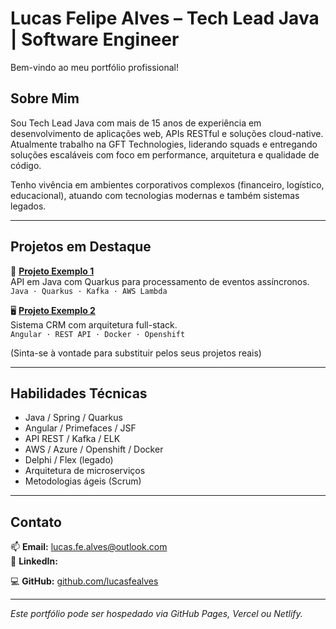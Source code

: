
# Lucas Felipe Alves – Tech Lead Java | Software Engineer

Bem-vindo ao meu portfólio profissional!

## Sobre Mim

Sou Tech Lead Java com mais de 15 anos de experiência em desenvolvimento de aplicações web, APIs RESTful e soluções cloud-native. Atualmente trabalho na GFT Technologies, liderando squads e entregando soluções escaláveis com foco em performance, arquitetura e qualidade de código.

Tenho vivência em ambientes corporativos complexos (financeiro, logístico, educacional), atuando com tecnologias modernas e também sistemas legados.

---

## Projetos em Destaque

🔧 **[Projeto Exemplo 1](#)**  
API em Java com Quarkus para processamento de eventos assíncronos.  
`Java · Quarkus · Kafka · AWS Lambda`

🖥️ **[Projeto Exemplo 2](#)**  
Sistema CRM com arquitetura full-stack.  
`Angular · REST API · Docker · Openshift`

(Sinta-se à vontade para substituir pelos seus projetos reais)

---

## Habilidades Técnicas

- Java / Spring / Quarkus
- Angular / Primefaces / JSF
- API REST / Kafka / ELK
- AWS / Azure / Openshift / Docker
- Delphi / Flex (legado)
- Arquitetura de microserviços
- Metodologias ágeis (Scrum)

---

## Contato

📫 **Email:** lucas.fe.alves@outlook.com  
💼 **LinkedIn:** []()

💻 **GitHub:** [github.com/lucasfealves](https://github.com/lucasfealves)

---
*Este portfólio pode ser hospedado via GitHub Pages, Vercel ou Netlify.*
